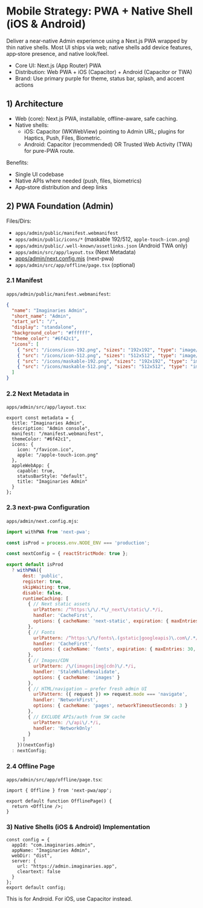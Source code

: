 # Mobile Strategy: PWA + Native Shell (iOS & Android)

Deliver a near‑native Admin experience using a Next.js PWA wrapped by thin native shells. Most UI ships via web; native shells add device features, app‑store presence, and native look/feel.

- Core UI: Next.js (App Router) PWA
- Distribution: Web PWA + iOS (Capacitor) + Android (Capacitor or TWA)
- Brand: Use primary purple for theme, status bar, splash, and accent actions

## 1) Architecture

- Web (core): Next.js PWA, installable, offline-aware, safe caching.
- Native shells:
  - iOS: Capacitor (WKWebView) pointing to Admin URL; plugins for Haptics, Push, Files, Biometric.
  - Android: Capacitor (recommended) OR Trusted Web Activity (TWA) for pure-PWA route.

Benefits:
- Single UI codebase
- Native APIs where needed (push, files, biometrics)
- App‑store distribution and deep links

## 2) PWA Foundation (Admin)

Files/Dirs:
- `apps/admin/public/manifest.webmanifest`
- `apps/admin/public/icons/*` (maskable 192/512, `apple-touch-icon.png`)
- `apps/admin/public/.well-known/assetlinks.json` (Android TWA only)
- `apps/admin/src/app/layout.tsx` (Next Metadata)
- [apps/admin/next.config.mjs](cci:7://file:///Users/god/Code/imaginaries/apps/admin/next.config.mjs:0:0-0:0) (next-pwa)
- `apps/admin/src/app/offline/page.tsx` (optional)

### 2.1 Manifest

`apps/admin/public/manifest.webmanifest`:
```json
{
  "name": "Imaginaries Admin",
  "short_name": "Admin",
  "start_url": "/",
  "display": "standalone",
  "background_color": "#ffffff",
  "theme_color": "#6f42c1",
  "icons": [
    { "src": "/icons/icon-192.png", "sizes": "192x192", "type": "image/png" },
    { "src": "/icons/icon-512.png", "sizes": "512x512", "type": "image/png" },
    { "src": "/icons/maskable-192.png", "sizes": "192x192", "type": "image/png", "purpose": "maskable any" },
    { "src": "/icons/maskable-512.png", "sizes": "512x512", "type": "image/png", "purpose": "maskable any" }
  ]
}
```

### 2.2 Next Metadata in 

`apps/admin/src/app/layout.tsx`:
```tsx
export const metadata = {
  title: "Imaginaries Admin",
  description: "Admin console",
  manifest: "/manifest.webmanifest",
  themeColor: "#6f42c1",
  icons: {
    icon: "/favicon.ico",
    apple: "/apple-touch-icon.png"
  },
  appleWebApp: {
    capable: true,
    statusBarStyle: "default",
    title: "Imaginaries Admin"
  }
};
```

### 2.3 next-pwa Configuration

`apps/admin/next.config.mjs`:
```js
import withPWA from 'next-pwa';

const isProd = process.env.NODE_ENV === 'production';

const nextConfig = { reactStrictMode: true };

export default isProd
  ? withPWA({
      dest: 'public',
      register: true,
      skipWaiting: true,
      disable: false,
      runtimeCaching: [
        { // Next static assets
          urlPattern: /^https:\/\/.*\/_next\/static\/.*/i,
          handler: 'CacheFirst',
          options: { cacheName: 'next-static', expiration: { maxEntries: 50, maxAgeSeconds: 2592000 } }
        },
        { // Fonts
          urlPattern: /^https:\/\/fonts\.(gstatic|googleapis)\.com\/.*/i,
          handler: 'CacheFirst',
          options: { cacheName: 'fonts', expiration: { maxEntries: 30, maxAgeSeconds: 31536000 } }
        },
        { // Images/CDN
          urlPattern: /\/(images|img|cdn)\/.*/i,
          handler: 'StaleWhileRevalidate',
          options: { cacheName: 'images' }
        },
        { // HTML/navigation – prefer fresh admin UI
          urlPattern: ({ request }) => request.mode === 'navigate',
          handler: 'NetworkFirst',
          options: { cacheName: 'pages', networkTimeoutSeconds: 3 }
        },
        { // EXCLUDE APIs/auth from SW cache
          urlPattern: /\/api\/.*/i,
          handler: 'NetworkOnly'
        }
      ]
    })(nextConfig)
  : nextConfig;
```

### 2.4 Offline Page

`apps/admin/src/app/offline/page.tsx`:
```tsx
import { Offline } from 'next-pwa/app';

export default function OfflinePage() {
  return <Offline />;
}
```

### 3) Native Shells (iOS & Android) Implementation

```tsx
const config = {
  appId: "com.imaginaries.admin",
  appName: "Imaginaries Admin",
  webDir: "dist",
  server: {
    url: "https://admin.imaginaries.app",
    cleartext: false
  }
};
export default config;
```

This is for Android. For iOS, use Capacitor instead.
